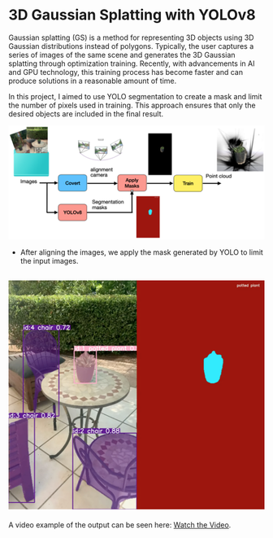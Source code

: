 # 3D Gaussian Splatting with YOLOv8

Gaussian splatting (GS) is a method for representing 3D objects using 3D Gaussian distributions instead of polygons. Typically, the user captures a series of images of the same scene and generates the 3D Gaussian splatting through optimization training. Recently, with advancements in AI and GPU technology, this training process has become faster and can produce solutions in a reasonable amount of time.

In this project, I aimed to use YOLO segmentation to create a mask and limit the number of pixels used in training. This approach ensures that only the desired objects are included in the final result.

![Diagram](read_me_images/diagram.png)

- After aligning the images, we apply the mask generated by YOLO to limit the input images.

![Diagram](read_me_images/yolo_mask.png)
---
A video example of the output can be seen here: [Watch the Video](read_me_images/pot_video.mov).